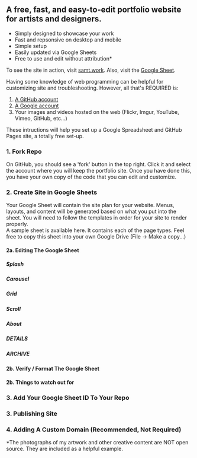 <h2>A free, fast, and easy-to-edit portfolio website for artists and designers.</h2>

* Simply designed to showcase your work 
* Fast and repsonsive on desktop and mobile
* Simple setup 
* Easily updated via Google Sheets
* Free to use and edit without attribution*

To see the site in action, visit [samt.work](https://samt.work). Also, visit the [Google Sheet](https://docs.google.com/spreadsheets/d/1rvivc9pnHCLM84f4JuXdvfaah-XlbHpvQ_ORprPTJLg/edit?usp=sharing).

Having some knowledge of web programming can be helpful for customizing site and troubleshooting.
However, all that's REQUIRED is:
1. [A GitHub account](https://github.com/)
2. [A Google account](https://accounts.google.com/)
3. Your images and videos hosted on the web (Flickr, Imgur, YouTube, Vimeo, GitHub, etc...)

These intructions will help you set up a Google Spreadsheet and GitHub Pages site, a totally free set-up. 

### 1. Fork Repo
On GitHub, you should see a 'fork' button in the top right. Click it and select the account where you will keep the portfolio site. 
Once you have done this, you have your own copy of the code that you can edit and customize. 

### 2. Create Site in Google Sheets
Your Google Sheet will contain the site plan for your website. Menus, layouts, and content will be generated based on what you put into the sheet. You will need to follow the templates in order for your site to render properly. <br>
A sample sheet is available here. It contains each of the page types. Feel free to copy this sheet into your own Google Drive (File -> Make a copy...)

#### 2a. Editing The Google Sheet

##### Splash
##### Carousel
##### Grid
##### Scroll
##### About
##### DETAILS
##### ARCHIVE

#### 2b. Verify / Format The Google Sheet
#### 2b. Things to watch out for

### 3. Add Your Google Sheet ID To Your Repo

### 3. Publishing Site

### 4. Adding A Custom Domain (Recommended, Not Required) 



\*The photographs of my artwork and other creative content are NOT open source. They are included as a helpful example.


